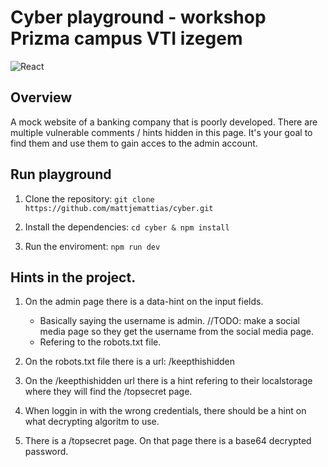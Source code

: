 # Cyber playground - workshop Prizma campus VTI izegem

![React](https://img.shields.io/badge/react-%2320232a.svg?style=for-the-badge&logo=react&logoColor=%2361DAFB)

## Overview

A mock website of a banking company that is poorly developed. There are multiple vulnerable comments / hints hidden in this page. It's your goal to find them and use them to gain acces to the admin account.

## Run playground

1. Clone the repository: `git clone https://github.com/mattjemattias/cyber.git`

2. Install the dependencies: `cd cyber & npm install`

3. Run the enviroment: `npm run dev`

## Hints in the project.

1. On the admin page there is a data-hint on the input fields.

    - Basically saying the username is admin. //TODO: make a social media page so they get the username from the social media page.
    - Refering to the robots.txt file.

2. On the robots.txt file there is a url: /keepthishidden

3. On the /keepthishidden url there is a hint refering to their localstorage where they will find the /topsecret page.

4. When loggin in with the wrong credentials, there should be a hint on what decrypting algoritm to use.

5. There is a /topsecret page. On that page there is a base64 decrypted password.
